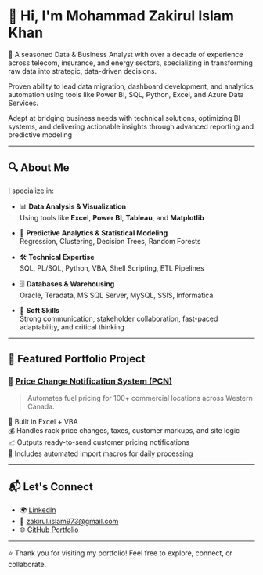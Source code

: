# 👋 Hi, I'm Mohammad Zakirul Islam Khan

🎯 A seasoned Data & Business Analyst with over a decade of experience across telecom, insurance, and energy sectors, specializing in transforming raw data into strategic, data-driven decisions.

Proven ability to lead data migration, dashboard development, and analytics automation using tools like Power BI, SQL, Python, Excel, and Azure Data Services.

Adept at bridging business needs with technical solutions, optimizing BI systems, and delivering actionable insights through advanced reporting and predictive modeling

---

## 🔍 About Me

I specialize in:

- 📊 **Data Analysis & Visualization**  
  Using tools like **Excel**, **Power BI**, **Tableau**, and **Matplotlib**

- 🧠 **Predictive Analytics & Statistical Modeling**  
  Regression, Clustering, Decision Trees, Random Forests

- 🛠️ **Technical Expertise**  
  SQL, PL/SQL, Python, VBA, Shell Scripting, ETL Pipelines

- 🗄️ **Databases & Warehousing**  
  Oracle, Teradata, MS SQL Server, MySQL, SSIS, Informatica

- 🧬 **Soft Skills**  
  Strong communication, stakeholder collaboration, fast-paced adaptability, and critical thinking

---

## 🧩 Featured Portfolio Project

### 🔧 [Price Change Notification System (PCN)](https://github.com/data-analyst-portfolio-web/data-analyst-portfolio/tree/main/PCN)

> Automates fuel pricing for 100+ commercial locations across Western Canada.

📌 Built in Excel + VBA  
💰 Handles rack price changes, taxes, customer markups, and site logic  
📈 Outputs ready-to-send customer pricing notifications  
🔁 Includes automated import macros for daily processing

---

## 📬 Let's Connect

- 🌍 [LinkedIn](https://www.linkedin.com/in/mzik)
- 📧 zakirul.islam973@gmail.com  
- 🌐 [GitHub Portfolio](https://github.com/data-analyst-portfolio-web)

---

⭐ Thank you for visiting my portfolio! Feel free to explore, connect, or collaborate.
